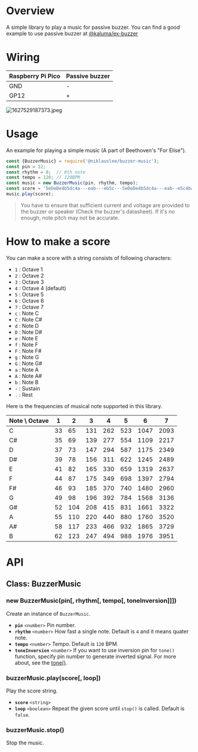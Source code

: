 # Overview

A simple library to play a music for passive buzzer. You can find a good example to use passive buzzer at [@kaluma/ex-buzzer](https://kaluma.io/@kaluma/ex-buzzer)

# Wiring

| Raspberry Pi Pico | Passive buzzer |
| ----------------- | -------------- |
| GND               | -              |
| GP12              | +              |

![1627529187373.jpeg](/api/projects/niklauslee/buzzer-music/photos/1627529187373.jpeg)

# Usage

An example for playing a simple music (A part of Beethoven's "For Elise").

```js
const {BuzzerMusic} = require('@niklauslee/buzzer-music');
const pin = 12;
const rhythm = 8;  // 8th note
const tempo = 120; // 120BPM
const music = new BuzzerMusic(pin, rhythm, tempo);
const score = '5eDeDe4b5dc4a---eab---eb5c---5eDeDe4b5dc4a---eab--e5c4ba---';
music.play(score);
```

> You have to ensure that sufficient current and voltage are provided to the buzzer or speaker (Check the buzzer's datasheet).
> If it's no enough, note pitch may not be accurate.

# How to make a score

You can make a score with a string consists of following characters:

- `1` : Octave 1
- `2` : Octave 2
- `3` : Octave 3
- `4` : Octave 4 (default)
- `5` : Octave 5
- `6` : Octave 6
- `7` : Octave 7
- `c` : Note C
- `C` : Note C#
- `d` : Note D
- `D` : Note D#
- `e` : Note E
- `f` : Note F
- `F` : Note F#
- `g` : Note G
- `G` : Note G#
- `a` : Note A
- `A` : Note A#
- `b` : Note B
- `-` : Sustain
- `.` : Rest

Here is the frequencies of musical note supported in this library.

| Note \ Octave |  1 |  2  |  3  |  4  |  5  |  6   |  7   |
| ------------- | -- | --- | --- | --- | --- | ---- | ---- |
| C             | 33 | 65  | 131 | 262 | 523 | 1047 | 2093 |
| C#            | 35 | 69  | 139 | 277 | 554 | 1109 | 2217 |
| D             | 37 | 73  | 147 | 294 | 587 | 1175 | 2349 |
| D#            | 39 | 78  | 156 | 311 | 622 | 1245 | 2489 |
| E             | 41 | 82  | 165 | 330 | 659 | 1319 | 2637 |
| F             | 44 | 87  | 175 | 349 | 698 | 1397 | 2794 |
| F#            | 46 | 93  | 185 | 370 | 740 | 1480 | 2960 |
| G             | 49 | 98  | 196 | 392 | 784 | 1568 | 3136 |
| G#            | 52 | 104 | 208 | 415 | 831 | 1661 | 3322 |
| A             | 55 | 110 | 220 | 440 | 880 | 1760 | 3520 |
| A#            | 58 | 117 | 233 | 466 | 932 | 1865 | 3729 |
| B             | 62 | 123 | 247 | 494 | 988 | 1976 | 3951 |

# API

## Class: BuzzerMusic

### new BuzzerMusic(pin[, rhythm[, tempo[, toneInversion]]])

Create an instance of `BuzzerMusic`.

- __`pin`__ `<number>` Pin number.
- __`rhythm`__ `<number>` How fast a single note. Default is `4` and it means quater note.
- __`tempo`__ `<number>` Tempo. Default is `120` BPM.
- __`toneInversion`__ `<number>` If you want to use inversion pin for `tone()` function, specify pin number to generate inverted signal. For more about, see the [tone()](https://docs.kaluma.io/api-reference/analog_io#tone).

### buzzerMusic.play(score[, loop])

Play the score string.

- __`score`__ `<string>`
- __`loop`__ `<boolean>` Repeat the given score until `stop()` is called. Default is `false`.

### buzzerMusic.stop()

Stop the music.
